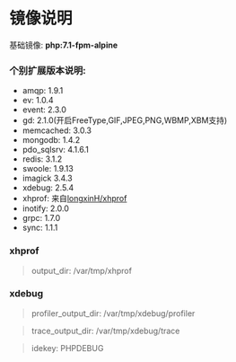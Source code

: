  # 镜像说明
基础镜像: **php:7.1-fpm-alpine**

### 个别扩展版本说明:
* amqp: 1.9.1
* ev: 1.0.4
* event: 2.3.0
* gd: 2.1.0(开启FreeType,GIF,JPEG,PNG,WBMP,XBM支持)
* memcached: 3.0.3
* mongodb: 1.4.2
* pdo_sqlsrv: 4.1.6.1
* redis: 3.1.2
* swoole: 1.9.13
* imagick 3.4.3
* xdebug: 2.5.4
* xhprof: 来自[longxinH/xhprof](https://github.com/longxinH/xhprof)
* inotify: 2.0.0
* grpc: 1.7.0
* sync: 1.1.1

### xhprof
> output_dir: /var/tmp/xhprof

### xdebug
> profiler_output_dir: /var/tmp/xdebug/profiler

> trace_output_dir: /var/tmp/xdebug/trace

> idekey: PHPDEBUG
